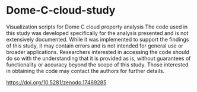 # Dome-C-cloud-study
Visualization scripts for Dome C cloud property analysis
The code used in this study was developed specifically for the analysis presented and is not extensively documented. While it was implemented to support the findings of this study, it may contain errors and is not intended for general use or broader applications. Researchers interested in accessing the code should do so with the understanding that it is provided as is, without guarantees of functionality or accuracy beyond the scope of this study. Those interested in obtaining the code may contact the authors for further details.

https://doi.org/10.5281/zenodo.17469285
